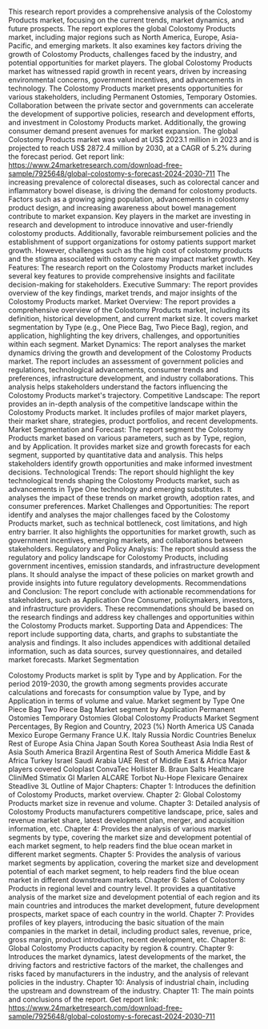 This research report provides a comprehensive analysis of the Colostomy Products market, focusing on the current trends, market dynamics, and future prospects. The report explores the global Colostomy Products market, including major regions such as North America, Europe, Asia-Pacific, and emerging markets. It also examines key factors driving the growth of Colostomy Products, challenges faced by the industry, and potential opportunities for market players.
The global Colostomy Products market has witnessed rapid growth in recent years, driven by increasing environmental concerns, government incentives, and advancements in technology. The Colostomy Products market presents opportunities for various stakeholders, including Permanent Ostomies, Temporary Ostomies. Collaboration between the private sector and governments can accelerate the development of supportive policies, research and development efforts, and investment in Colostomy Products market. Additionally, the growing consumer demand present avenues for market expansion.
The global Colostomy Products market was valued at US$ 2023.1 million in 2023 and is projected to reach US$ 2872.4 million by 2030, at a CAGR of 5.2% during the forecast period.
Get report link: https://www.24marketresearch.com/download-free-sample/7925648/global-colostomy-s-forecast-2024-2030-711 
The increasing prevalence of colorectal diseases, such as colorectal cancer and inflammatory bowel disease, is driving the demand for colostomy products. Factors such as a growing aging population, advancements in colostomy product design, and increasing awareness about bowel management contribute to market expansion. Key players in the market are investing in research and development to introduce innovative and user-friendly colostomy products. Additionally, favorable reimbursement policies and the establishment of support organizations for ostomy patients support market growth. However, challenges such as the high cost of colostomy products and the stigma associated with ostomy care may impact market growth.
Key Features:
The research report on the Colostomy Products market includes several key features to provide comprehensive insights and facilitate decision-making for stakeholders.
Executive Summary: The report provides overview of the key findings, market trends, and major insights of the Colostomy Products market.
Market Overview: The report provides a comprehensive overview of the Colostomy Products market, including its definition, historical development, and current market size. It covers market segmentation by Type (e.g., One Piece Bag, Two Piece Bag), region, and application, highlighting the key drivers, challenges, and opportunities within each segment.
Market Dynamics: The report analyses the market dynamics driving the growth and development of the Colostomy Products market. The report includes an assessment of government policies and regulations, technological advancements, consumer trends and preferences, infrastructure development, and industry collaborations. This analysis helps stakeholders understand the factors influencing the Colostomy Products market's trajectory.
Competitive Landscape: The report provides an in-depth analysis of the competitive landscape within the Colostomy Products market. It includes profiles of major market players, their market share, strategies, product portfolios, and recent developments.
Market Segmentation and Forecast: The report segment the Colostomy Products market based on various parameters, such as by Type, region, and by Application. It provides market size and growth forecasts for each segment, supported by quantitative data and analysis. This helps stakeholders identify growth opportunities and make informed investment decisions.
Technological Trends: The report should highlight the key technological trends shaping the Colostomy Products market, such as advancements in Type One technology and emerging substitutes. It analyses the impact of these trends on market growth, adoption rates, and consumer preferences.
Market Challenges and Opportunities: The report identify and analyses the major challenges faced by the Colostomy Products market, such as technical bottleneck, cost limitations, and high entry barrier. It also highlights the opportunities for market growth, such as government incentives, emerging markets, and collaborations between stakeholders.
Regulatory and Policy Analysis: The report should assess the regulatory and policy landscape for Colostomy Products, including government incentives, emission standards, and infrastructure development plans. It should analyse the impact of these policies on market growth and provide insights into future regulatory developments.
Recommendations and Conclusion: The report conclude with actionable recommendations for stakeholders, such as Application One Consumer, policymakers, investors, and infrastructure providers. These recommendations should be based on the research findings and address key challenges and opportunities within the Colostomy Products market.
Supporting Data and Appendices: The report include supporting data, charts, and graphs to substantiate the analysis and findings. It also includes appendices with additional detailed information, such as data sources, survey questionnaires, and detailed market forecasts.
Market Segmentation

Colostomy Products market is split by Type and by Application. For the period 2019-2030, the growth among segments provides accurate calculations and forecasts for consumption value by Type, and by Application in terms of volume and value.
Market segment by Type
One Piece Bag
Two Piece Bag
Market segment by Application
Permanent Ostomies
Temporary Ostomies
Global Colostomy Products Market Segment Percentages, By Region and Country, 2023 (%)
North America
US
Canada
Mexico
Europe
Germany
France
U.K.
Italy
Russia
Nordic Countries
Benelux
Rest of Europe
Asia
China
Japan
South Korea
Southeast Asia
India
Rest of Asia
South America
Brazil
Argentina
Rest of South America
Middle East & Africa
Turkey
Israel
Saudi Arabia
UAE
Rest of Middle East & Africa
Major players covered
Coloplast
ConvaTec
Hollister
B. Braun
Salts Healthcare
CliniMed
Stimatix GI
Marlen
ALCARE
Torbot
Nu-Hope
Flexicare
Genairex
Steadlive
3L
Outline of Major Chapters:
Chapter 1: Introduces the definition of Colostomy Products, market overview.
Chapter 2: Global Colostomy Products market size in revenue and volume.
Chapter 3: Detailed analysis of Colostomy Products manufacturers competitive landscape, price, sales and revenue market share, latest development plan, merger, and acquisition information, etc.
Chapter 4: Provides the analysis of various market segments by type, covering the market size and development potential of each market segment, to help readers find the blue ocean market in different market segments.
Chapter 5: Provides the analysis of various market segments by application, covering the market size and development potential of each market segment, to help readers find the blue ocean market in different downstream markets.
Chapter 6: Sales of Colostomy Products in regional level and country level. It provides a quantitative analysis of the market size and development potential of each region and its main countries and introduces the market development, future development prospects, market space of each country in the world.
Chapter 7: Provides profiles of key players, introducing the basic situation of the main companies in the market in detail, including product sales, revenue, price, gross margin, product introduction, recent development, etc.
Chapter 8: Global Colostomy Products capacity by region & country.
Chapter 9: Introduces the market dynamics, latest developments of the market, the driving factors and restrictive factors of the market, the challenges and risks faced by manufacturers in the industry, and the analysis of relevant policies in the industry.
Chapter 10: Analysis of industrial chain, including the upstream and downstream of the industry.
Chapter 11: The main points and conclusions of the report.
Get report link: https://www.24marketresearch.com/download-free-sample/7925648/global-colostomy-s-forecast-2024-2030-711 
